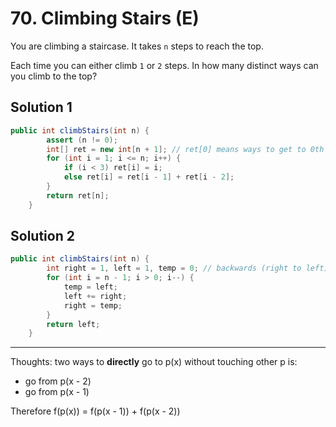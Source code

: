 # 70. Climbing Stairs (E)
You are climbing a staircase. It takes ``n`` steps to reach the top.

Each time you can either climb ``1`` or ``2`` steps. In how many distinct ways can you climb to the top?

## Solution 1
```java
public int climbStairs(int n) {
        assert (n != 0);
        int[] ret = new int[n + 1]; // ret[0] means ways to get to 0th step -- it should be 0
        for (int i = 1; i <= n; i++) {
            if (i < 3) ret[i] = i;
            else ret[i] = ret[i - 1] + ret[i - 2];
        }
        return ret[n];
    }
```
## Solution 2
```java
public int climbStairs(int n) {
        int right = 1, left = 1, temp = 0; // backwards (right to left) from the last step
        for (int i = n - 1; i > 0; i--) {
            temp = left;
            left += right;
            right = temp; 
        }
        return left;
    }
```

---
Thoughts: two ways to **directly** go to p(x) without touching other p is:

- go from p(x - 2)
- go from p(x - 1)

Therefore f(p(x)) = f(p(x - 1)) + f(p(x - 2))
